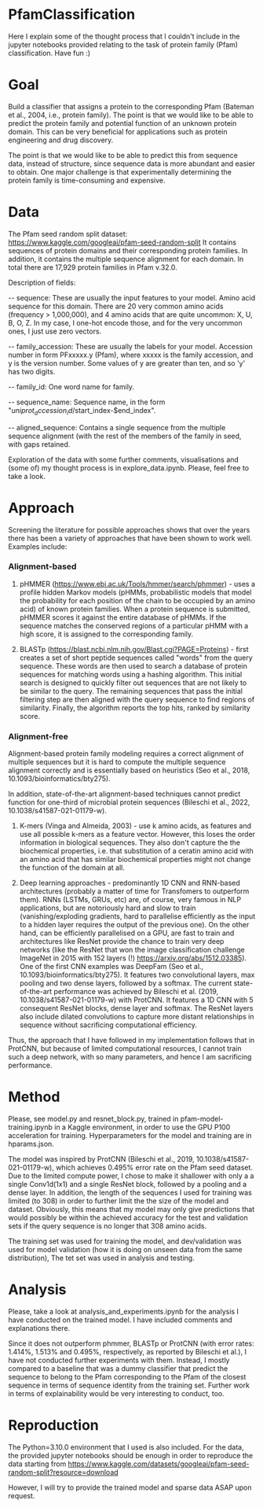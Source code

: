 # PfamClassification
Here I explain some of the thought process that I couldn't include in the jupyter notebooks provided relating to the task of protein family (Pfam) classification. Have fun :)

# Goal
Build a classifier that assigns a protein to the corresponding Pfam (Bateman et al., 2004, i.e., protein family). The point is that we would like to be able to predict the protein family and potential function of an unknown protein domain. This can be very beneficial for applications such as protein engineering and drug discovery.

The point is that we would like to be able to predict this from sequence data, instead of structure, since sequence data is more abundant and easier to obtain. One major challenge is that experimentally determining the protein family is time-consuming and expensive.

# Data
The Pfam seed random split dataset: https://www.kaggle.com/googleai/pfam-seed-random-split
It contains sequences of protein domains and their corresponding protein families. In addition, it contains the multiple sequence alignment for each domain. In total there are 17,929 protein families in Pfam v.32.0.

Description of fields:

 -- sequence: These are usually the input features to your model. Amino acid sequence for this domain.
There are 20 very common amino acids (frequency > 1,000,000), and 4 amino acids that are quite 
uncommon: X, U, B, O, Z. In my case, I one-hot encode those, and for the very uncommon ones, I just use zero vectors.

 -- family_accession: These are usually the labels for your model. Accession number in form PFxxxxx.y 
(Pfam), where xxxxx is the family accession, and y is the version number. 
Some values of y are greater than ten, and so 'y' has two digits.

 -- family_id: One word name for family.
 
 -- sequence_name: Sequence name, in the form "$uniprot_accession_id/$start_index-$end_index".

 -- aligned_sequence: Contains a single sequence from the multiple sequence alignment (with the rest of the members of 
the family in seed, with gaps retained.


Exploration of the data with some further comments, visualisations and (some of) my thought process is in explore_data.ipynb. Please, feel free to take a look.

# Approach
Screening the literature for possible approaches shows that over the years there has been a variety of approaches that have been shown to work well. Examples include: 

### Alignment-based

1) pHMMER (https://www.ebi.ac.uk/Tools/hmmer/search/phmmer) - uses a profile hidden Markov models (pHMMs, probabilistic models that model the probability for each position of the chain to be occupied by an amino acid) of known protein families. When a protein sequence is submitted, pHMMER scores it against the entire database of pHMMs. If the sequence matches the conserved regions of a particular pHMM with a high score, it is assigned to the corresponding family.

2) BLASTp (https://blast.ncbi.nlm.nih.gov/Blast.cgi?PAGE=Proteins) - first creates a set of short peptide sequences called "words" from the query sequence. These words are then used to search a database of protein sequences for matching words using a hashing algorithm. This initial search is designed to quickly filter out sequences that are not likely to be similar to the query. The remaining sequences that pass the initial filtering step are then aligned with the query sequence to find regions of similarity. Finally, the algorithm reports the top hits, ranked by similarity score.

### Alignment-free

Alignment-based protein family modeling requires a correct alignment of multiple sequences but it is hard to compute the multiple sequence alignment correctly and is essentially based on heuristics (Seo et al., 2018, 10.1093/bioinformatics/bty275). 

In addition, state-of-the-art alignment-based techniques cannot predict function for one-third of microbial protein sequences (Bileschi et al., 2022, 10.1038/s41587-021-01179-w).

1) K-mers (Vinga and Almeida, 2003) - use k amino acids, as features and use all possible k-mers as a feature vector. However, this loses the order information in biological sequences. They also don't capture the the biochemical properties, i.e. that substitution of a ceratin amino acid with an amino acid that has similar biochemical properties might not change the function of the domain at all.

2) Deep learning approaches - predominantly 1D CNN and RNN-based architectures (probably a matter of time for Transfomers to outperform them). RNNs (LSTMs, GRUs, etc) are, of course, very famous in NLP applications, but are notoriously hard and slow to train (vanishing/exploding gradients, hard to parallelise efficiently as the input to a hidden layer requires the output of the previous one). On the other hand, can be efficiently parallelised on a GPU, are fast to train and architectures like ResNet provide the chance to train very deep networks (like the ResNet that won the image classification challenge ImageNet in 2015 with 152 layers (!) https://arxiv.org/abs/1512.03385). One of the first CNN examples was DeepFam (Seo et al., 10.1093/bioinformatics/bty275). It features two convolutional layers, max pooling and two dense layers, followed by a softmax. The current state-of-the-art performance was achieved by Bileschi et al. (2019, 10.1038/s41587-021-01179-w) with ProtCNN. It features a 1D CNN with 5 consequent ResNet blocks, dense layer and softmax. The ResNet layers also include dilated convolutions to capture more distant relationships in sequence without sacrificing computational efficiency.

Thus, the approach that I have followed in my implementation follows that in ProtCNN, but because of limited computational resources, I cannot train such a deep network, with so many parameters, and hence I am sacrificing performance.

# Method
Please, see model.py and resnet_block.py, trained in pfam-model-training.ipynb in a Kaggle environment, in order to use the GPU P100 acceleration for training. Hyperparameters for the model and training are in hparams.json.

The model was inspired by ProtCNN (Bileschi et al., 2019, 10.1038/s41587-021-01179-w), which achieves 0.495% error rate on the Pfam seed dataset. Due to the limited compute power, I chose to make it shallower with only a a single Conv1d(1x1) and a single ResNet block, followed by a pooling and a dense layer. In addition, the length of the sequences I used for training was limited (to 308) in order to further limit the the size of the model and dataset. Obviously, this means that my model may only give predictions that would possibly be within the achieved accuracy for the test and validation sets if the query sequence is no longer that 308 amino acids.

The training set was used for training the model, and dev/validation was used for model validation (how it is doing on unseen data from the same distribution), The tet set was used in analysis and testing.

# Analysis
Please, take a look at analysis_and_experiments.ipynb for the analysis I have conducted on the trained model. I have included comments and explanations there.

Since it does not outperform phmmer, BLASTp or ProtCNN (with error rates: 1.414%, 1.513% and 0.495%, respectively, as reported by Bileschi et al.), I have not conducted further experiments with them. Instead, I mostly compared to a baseline that was a dummy classifier that predict the sequence to belong to the Pfam corresponding to the Pfam of the closest sequence in terms of sequence identity from the training set. Further work in terms of explainability would be very interesting to conduct, too.

# Reproduction
The Python=3.10.0 environment that I used is also included. For the data, the provided jupyter notebooks should be enough in order to reproduce the data starting from https://www.kaggle.com/datasets/googleai/pfam-seed-random-split?resource=download

However, I will try to provide the trained model and sparse data ASAP upon request.
